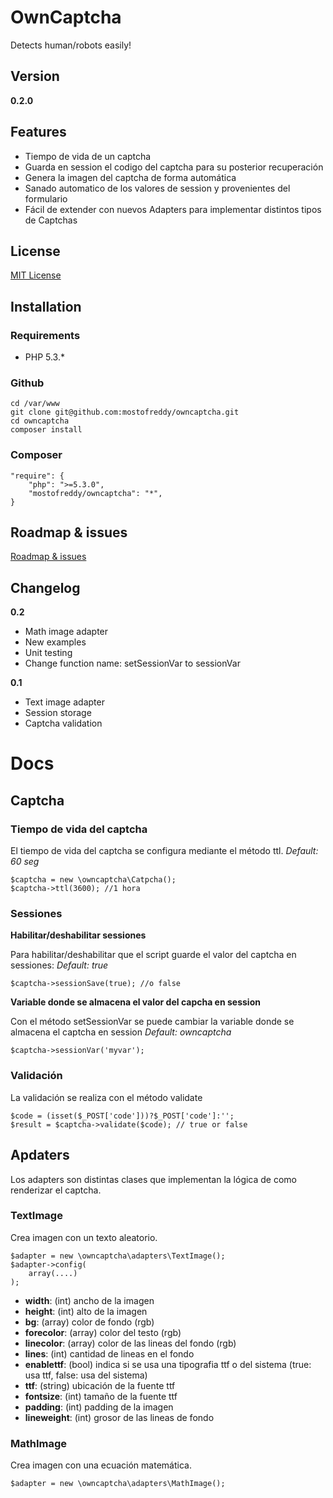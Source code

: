 OwnCaptcha
==========

Detects human/robots easily!

Version
-------

__0.2.0__

Features
--------

* Tiempo de vida de un captcha
* Guarda en session el codigo del captcha para su posterior recuperación
* Genera la imagen del captcha de forma automática
* Sanado automatico de los valores de session y provenientes del formulario
* Fácil de extender con nuevos Adapters para implementar distintos tipos de Captchas

License
-------

[MIT License](http://www.opensource.org/licenses/mit-license.php)

Installation
-----------

### Requirements

- PHP 5.3.*

### Github

    cd /var/www
    git clone git@github.com:mostofreddy/owncaptcha.git
    cd owncaptcha
    composer install

### Composer

    "require": {
        "php": ">=5.3.0",
        "mostofreddy/owncaptcha": "*",
    }

Roadmap & issues
----------------

[Roadmap & issues](https://github.com/mostofreddy/owncaptcha/issues)

Changelog
---------

__0.2__

* Math image adapter
* New examples
* Unit testing
* Change function name: setSessionVar to sessionVar

__0.1__

* Text image adapter
* Session storage 
* Captcha validation


Docs
====

Captcha
-------

### Tiempo de vida del captcha

El tiempo de vida del captcha se configura mediante el método ttl.
*Default: 60 seg*

    $captcha = new \owncaptcha\Catpcha();
    $captcha->ttl(3600); //1 hora

### Sessiones

__Habilitar/deshabilitar sessiones__

Para habilitar/deshabilitar que el script guarde el valor del captcha en sessiones:
*Default: true*

    $captcha->sessionSave(true); //o false

__Variable donde se almacena el valor del capcha en session__

Con el método setSessionVar se puede cambiar la variable donde se almacena el captcha en session
*Default: owncaptcha*

    $captcha->sessionVar('myvar');

### Validación

La validación se realiza con el método validate

    $code = (isset($_POST['code']))?$_POST['code']:'';
    $result = $captcha->validate($code); // true or false

Apdaters
--------

Los adapters son distintas clases que implementan la lógica de como renderizar el captcha.

### TextImage

Crea imagen con un texto aleatorio.

    $adapter = new \owncaptcha\adapters\TextImage();
    $adapter->config(
        array(....)
    );

* __width__: (int) ancho de la imagen
* __height__: (int) alto de la imagen
* __bg__: (array) color de fondo (rgb)
* __forecolor__: (array) color del testo (rgb)
* __linecolor__: (array) color de las lineas del fondo (rgb)
* __lines__: (int) cantidad de lineas en el fondo
* __enablettf__: (bool) indica si se usa una tipografia ttf o del sistema (true: usa ttf, false: usa del sistema)
* __ttf__: (string) ubicación de la fuente ttf
* __fontsize__: (int) tamaño de la fuente ttf
* __padding__: (int) padding de la imagen
* __lineweight__: (int) grosor de las lineas de fondo

### MathImage

Crea imagen con una ecuación matemática.

    $adapter = new \owncaptcha\adapters\MathImage();
